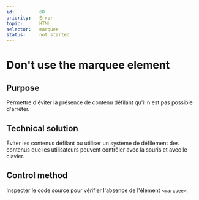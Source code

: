 ```yaml
---
id:         68
priority:   Error
topic:      HTML
selector:   marquee
status:     not started
---
```


# Don't use the marquee element

## Purpose

Permettre d'éviter la présence de contenu défilant qu'il n'est pas possible d'arrêter.

## Technical solution

Eviter les contenus défilant ou utiliser un système de défilement des contenus que les utilisateurs peuvent contrôler avec la souris et avec le clavier.

## Control method

Inspecter le code source pour vérifier l'absence de l'élément `<marquee>`.
